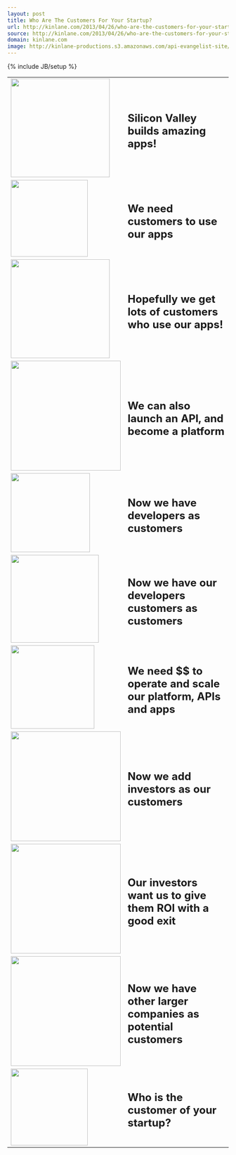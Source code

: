 ```yaml
---
layout: post
title: Who Are The Customers For Your Startup?
url: http://kinlane.com/2013/04/26/who-are-the-customers-for-your-startup/
source: http://kinlane.com/2013/04/26/who-are-the-customers-for-your-startup/
domain: kinlane.com
image: http://kinlane-productions.s3.amazonaws.com/api-evangelist-site/blog/bw-question-mark.png
---
```

{% include JB/setup %}

<table class="c3" cellspacing="5" cellpadding="5" width="95%">
     <tbody>
          <tr>
               <td width="200">
                    <img class="c1" src="https://s3.amazonaws.com/kinlane-productions/bw-icons/bw-iphone.png" alt="" width="225" />
               </td>
               <td>
                    <h2>
                         Silicon Valley builds amazing apps!
                    </h2>
               </td>
          </tr>
          <tr>
               <td width="200">
                    <img class="c1" src="https://s3.amazonaws.com/kinlane-productions/bw-icons/bw-user.png" alt="" width="175" />
               </td>
               <td>
                    <h2>
                         We need customers to use our apps
                    </h2>
               </td>
          </tr>
          <tr>
               <td width="200">
                    <img class="c1" src="https://s3.amazonaws.com/kinlane-productions/bw-icons/bw-users.png" alt="" width="225" />
               </td>
               <td>
                    <h2>
                         Hopefully we get lots of customers who use our apps!
                    </h2>
               </td>
          </tr>
          <tr>
               <td width="200">
                    <img class="c1" src="https://s3.amazonaws.com/kinlane-productions/bw-icons/bw-api.png" alt="" width="250" />
               </td>
               <td>
                    <h2>
                         We can also launch an API, and become a platform
                    </h2>
               </td>
          </tr>
          <tr>
               <td width="200">
                    <img class="c1" src="https://s3.amazonaws.com/kinlane-productions/bw-icons/bw-android-developer.png" alt="" width="180" />
               </td>
               <td>
                    <h2>
                         Now we have developers as customers
                    </h2>
               </td>
          </tr>
          <tr>
               <td width="200">
                    <img class="c1" src="https://s3.amazonaws.com/kinlane-productions/bw-icons/bw-android-developer-users.png" alt="" width="200" />
               </td>
               <td>
                    <h2>
                         Now we have our developers customers as customers
                    </h2>
               </td>
          </tr>
          <tr>
               <td width="200">
                    <img class="c1" src="https://s3.amazonaws.com/kinlane-productions/bw-icons/bw-dollar-signs.jpg" alt="" width="190" />
               </td>
               <td>
                    <h2>
                         We need $$ to operate and scale our platform, APIs and apps
                    </h2>
               </td>
          </tr>
          <tr>
               <td width="200">
                    <img class="c1" src="https://s3.amazonaws.com/kinlane-productions/bw-icons/bw-board-of-directors.jpg" alt="" width="250" />
               </td>
               <td>
                    <h2>
                         Now we add investors as our customers
                    </h2>
               </td>
          </tr>
          <tr>
               <td width="200">
                    <img class="c2" src="https://s3.amazonaws.com/kinlane-productions/bw-icons/bw-growth-chart.jpg" alt="" width="250" />
               </td>
               <td>
                    <h2>
                         Our investors want us to give them ROI with a good exit
                    </h2>
               </td>
          </tr>
          <tr>
               <td width="200">
                    <img class="c1" src="https://s3.amazonaws.com/kinlane-productions/bw-icons/bw-corporate-tech.png" alt="" width="250" />
               </td>
               <td>
                    <h2>
                         Now we have other larger companies as potential customers
                    </h2>
               </td>
          </tr>
          <tr>
               <td width="200">
                    <img class="c1" src="https://s3.amazonaws.com/kinlane-productions/bw-icons/bw-question-mark.png" alt="" width="175" />
               </td>
               <td>
                    <h2>
                         Who is the customer of your startup?
                    </h2>
               </td>
          </tr>
     </tbody>
</table>
